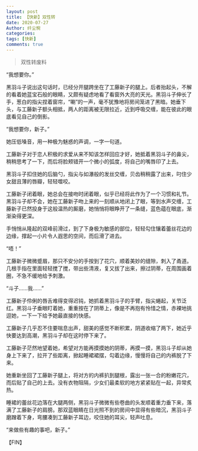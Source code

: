 ```yaml
---
layout: post
title: 【快新】双性转
date: 2020-07-27
Author: 纤尘惋
categories: 
tags: [快新]
comments: true
--- 
```


> 双性转废料

<!-- more -->


“我想要你。”

 

黑羽斗子说出这句话时，已经分开腿跨坐在了工藤新子的腿上。后者抬起头，不解的看着她蓝宝石般的眼睛，又颇有疑虑地看了看窗外大亮的天光。黑羽斗子伸长了手，葱白的指尖捏着窗帘，“唰”的一声，毫不犹豫地将房间笼进了黑暗。她垂下头，与工藤新子额头相抵，两人的距离被无限拉近，近到呼吸交缠，能在彼此的眼底看见自己的倒影。

 

“我想要你，新子。”

 

她压低嗓音，用一种极为魅惑的声调，一字一句道。

工藤新子对于恋人积极的求爱从来不知该怎样回应才好，她抵着黑羽斗子的鼻尖，稍稍思考了一下，而后将脸颊错开一个微小的弧度，将自己的嘴唇印了上去。

黑羽斗子扣住她的后脑勺，指尖与如瀑般的发丝交缠，贝齿稍稍露了出来，叼住少女甜且薄的唇瓣，轻轻噬咬。

工藤新子闭着眼，她总会在接吻时闭着眼，似乎已经将此作为了一个习惯和礼节。黑羽斗子却不会，她在工藤新子吻上来的一刻顺从地闭上了眼，等到水声交缠，工藤新子已然投身于这般温热的厮磨，她悄悄将眼睁开了一条缝，蓝色蕴在眼底，渐渐染得更深。

手悄悄从隆起的双峰前滑过，到了下身极为敏感的部位，轻轻勾住镶着蕾丝花边的边缘，撑起一小片令人遐思的空间，而后滑了进去。

“唔！”

工藤新子微微蹙眉，那只不安分的手按到了花穴，顺着美妙的缝隙，刺入了甬道。几根手指在里面轻轻搅了搅，带出些清液，复又拔了出来，擦过阴蒂，在周围画着圈，不急不缓地给予刺激。

“斗子......我......”

工藤新子伶俐的唇舌难得变得迟钝，她抓着黑羽斗子的手臂，指尖蜷起，关节泛红。黑羽斗子垂眼盯着她，重重按在了阴蒂上，像是不再抱有怜惜之情，赤裸地挑逗她，一下一下给予她最直接的快感。

工藤新子几乎忍不住要喘息出声，甜美的感觉不断积累，阴道收缩了两下，她近乎快要达到高潮，黑羽斗子却在这时停下来了。

工藤新子茫然地望着她，希望对方能再摸摸她的阴蒂，再摸一摸，黑羽斗子却从她身上下来了，拉开了些距离，掀起睡裙裙摆，勾着边缘，慢慢将自己的内裤脱了下来。

她重新坐回了工藤新子腿上，将对方的内裤扒到腿根，露出一张一合的粉嫩花穴，而后贴了自己的上去。没有衣物阻隔，少女们最柔软的地方紧紧贴在一起，异常炙热。

睡裙的蕾丝花边落在大腿两侧，黑羽斗子微微有些卷曲的头发顺着重力垂下来，落满了工藤新子的肩膀。那双蓝眼睛在日光照不到的房间中显得有些暗沉，黑羽斗子磨蹭着下身，弯腰凑到工藤新子耳边，咬住她的耳尖，轻声吐息。

 

“来做些有趣的事吧，新子。”

【FIN】